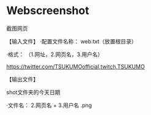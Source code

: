 # Webscreenshot

截图网页


【输入文件】
·配置文件名称：
web.txt（放置根目录）

·格式：
（1.网址，2.网页名，3.用户名）

https://twitter.com/TSUKUMOofficial,twitch,TSUKUMO

【输出文件】

shot文件夹的今天日期

·文件名：
2.网页名 + 3.用户名 .png
